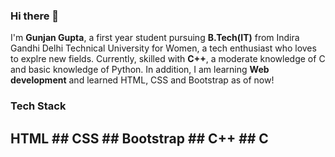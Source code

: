 ### Hi there 👋

I'm **Gunjan Gupta**, a first year student pursuing **B.Tech(IT)** from Indira Gandhi Delhi Technical University for Women, a tech enthusiast who loves to explre new fields.
Currently, skilled with **C++**, a moderate knowledge of C and basic knowledge of Python. In addition, I am learning **Web development** and learned HTML, CSS and Bootstrap as of now!

### Tech Stack 

## HTML ## CSS ## Bootstrap ## C++ ## C 


<!--
**gunjan-g/gunjan-g** is a ✨ _special_ ✨ repository because its `README.md` (this file) appears on your GitHub profile.


Here are some ideas to get you started:

- 🔭 I’m currently working on ...
- 🌱 I’m currently learning ...
- 👯 I’m looking to collaborate on ...
- 🤔 I’m looking for help with ...
- 💬 Ask me about ...
- 📫 How to reach me: ...
- 😄 Pronouns: ...
- ⚡ Fun fact: ...
-->
